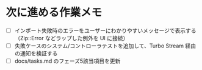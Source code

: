 # 次に進める作業メモ

- [ ] インポート失敗時のエラーをユーザーにわかりやすいメッセージで表示する（Zip::Error などラップした例外を UI に接続）
- [ ] 失敗ケースのシステム/コントローラテストを追加して、Turbo Stream 経由の通知を検証する
- [ ] docs/tasks.md のフェーズ5該当項目を更新
